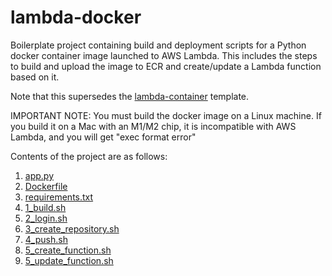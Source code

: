 # lambda-docker

Boilerplate project containing build and deployment scripts for a Python docker container image launched to AWS Lambda. This includes the steps to build and upload the image to ECR and create/update a Lambda function based on it.

Note that this supersedes the [lambda-container](https://github.com/vbalasu/lambda-container) template.

IMPORTANT NOTE: You must build the docker image on a Linux machine. If you build it on a Mac with an M1/M2 chip, it is incompatible with AWS Lambda, and you will get "exec format error"

Contents of the project are as follows:

1. [app.py](app.py)
2. [Dockerfile](Dockerfile)
3. [requirements.txt](requirements.txt)
4. [1_build.sh](1_build.sh)
5. [2_login.sh](2_login.sh)
6. [3_create_repository.sh](3_create_repository.sh)
7. [4_push.sh](4_push.sh)
8. [5_create_function.sh](5_create_function.sh)
9. [5_update_function.sh](5_update_function.sh)
